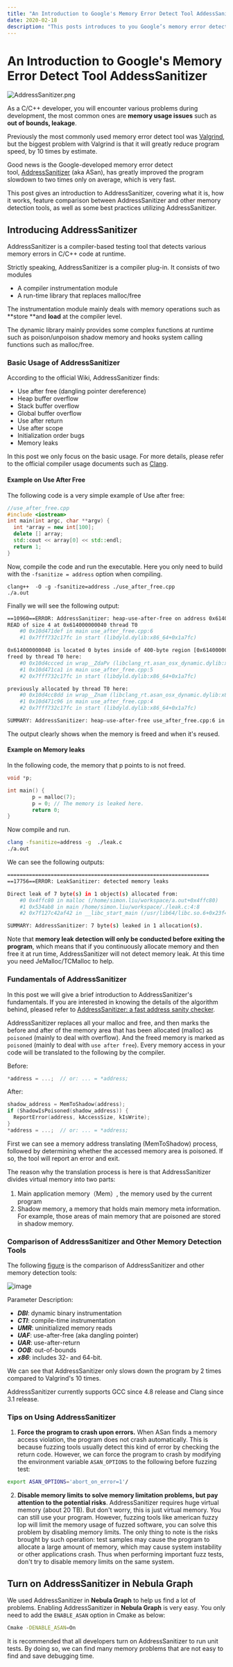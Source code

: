 ```yaml
---
title: "An Introduction to Google's Memory Error Detect Tool AddessSanitizer"
date: 2020-02-18
description: "This posts introduces to you Google’s memory error detect tool AddressSanitizer, covering what it is, how it works, and some best practices."
---
```


# An Introduction to Google's Memory Error Detect Tool AddessSanitizer

![AddressSanitizer.png](https://user-images.githubusercontent.com/56643819/74794701-d829a480-52fe-11ea-8fe7-6bd98a95dc39.png)

As a C/C++ developer, you will encounter various problems during development, the most common ones are **memory usage issues** such as **out of bounds, leakage**.

Previously the most commonly used memory error detect tool was [Valgrind](https://valgrind.org/), but the biggest problem with Valgrind is that it will greatly reduce program speed,  by 10 times by estimate.

Good news is the Google-developed memory error detect tool, [AddressSanitizer](https://github.com/google/sanitizers/wiki/AddressSanitizer) (aka ASan), has greatly improved the program slowdown to two times only on average, which is very fast.

This post gives an introduction to AddressSanitizer, covering what it is, how it works, feature comparison between AddressSanitizer and other memory detection tools, as well as some best practices utilizing AddressSanitizer.

## Introducing AddressSanitizer

AddressSanitizer is a compiler-based testing tool that detects various memory errors in C/C++ code at runtime.

Strictly speaking, AddressSanitizer is a compiler plug-in. It consists of two modules

- A compiler instrumentation module
- A run-time library that replaces malloc/free

The instrumentation module mainly deals with memory operations such as **store **and **load** at the compiler level.

The dynamic library mainly provides some complex functions at runtime such as poison/unpoison shadow memory and hooks system calling functions such as malloc/free.

### Basic Usage of AddressSanitizer

According to the official Wiki, AddressSanitizer finds:

- Use after free (dangling pointer dereference)
- Heap buffer overflow
- Stack buffer overflow
- Global buffer overflow
- Use after return
- Use after scope
- Initialization order bugs
- Memory leaks

In this post we only focus on the basic usage. For more details, please refer to the official compiler usage documents such as [Clang](https://clang.llvm.org/docs/AddressSanitizer.html).

#### Example on Use After Free

The following code is a very simple example of Use after free:

```cpp
//use_after_free.cpp
#include <iostream>
int main(int argc, char **argv) {
  int *array = new int[100];
  delete [] array;
  std::cout << array[0] << std::endl;
  return 1;
}
```

Now, compile the code and run the executable. Here you only need to build with the `-fsanitize = address` option when compiling.

```shell
clang++  -O -g -fsanitize=address ./use_after_free.cpp
./a.out
```

Finally we will see the following output:

```bash
==10960==ERROR: AddressSanitizer: heap-use-after-free on address 0x614000000040 at pc 0x00010d471df0 bp 0x7ffee278e6b0 sp 0x7ffee278e6a8
READ of size 4 at 0x614000000040 thread T0
    #0 0x10d471def in main use_after_free.cpp:6
    #1 0x7fff732c17fc in start (libdyld.dylib:x86_64+0x1a7fc)

0x614000000040 is located 0 bytes inside of 400-byte region [0x614000000040,0x6140000001d0)
freed by thread T0 here:
    #0 0x10d4ccced in wrap__ZdaPv (libclang_rt.asan_osx_dynamic.dylib:x86_64h+0x51ced)
    #1 0x10d471ca1 in main use_after_free.cpp:5
    #2 0x7fff732c17fc in start (libdyld.dylib:x86_64+0x1a7fc)

previously allocated by thread T0 here:
    #0 0x10d4cc8dd in wrap__Znam (libclang_rt.asan_osx_dynamic.dylib:x86_64h+0x518dd)
    #1 0x10d471c96 in main use_after_free.cpp:4
    #2 0x7fff732c17fc in start (libdyld.dylib:x86_64+0x1a7fc)

SUMMARY: AddressSanitizer: heap-use-after-free use_after_free.cpp:6 in main
```

The output clearly shows when the memory is freed and when it's reused.

#### Example on Memory leaks
In the following code, the memory that p points to is not freed.

```c
void *p;

int main() {
        p = malloc(7);
        p = 0; // The memory is leaked here.
        return 0;
}
```

Now compile and run.

```bash
clang -fsanitize=address -g  ./leak.c
./a.out
```

We can see the following outputs:

```bash
=================================================================
==17756==ERROR: LeakSanitizer: detected memory leaks

Direct leak of 7 byte(s) in 1 object(s) allocated from:
    #0 0x4ffc80 in malloc (/home/simon.liu/workspace/a.out+0x4ffc80)
    #1 0x534ab8 in main /home/simon.liu/workspace/./leak.c:4:8
    #2 0x7f127c42af42 in __libc_start_main (/usr/lib64/libc.so.6+0x23f42)

SUMMARY: AddressSanitizer: 7 byte(s) leaked in 1 allocation(s).
```

Note that **memory leak detection will only be conducted before  exiting the program**, which means that if you continuously allocate memory and then free it at run time, AddressSanitizer will not detect memory leak. At this time you need JeMalloc/TCMalloc to help.

### Fundamentals of AddressSanitizer

In this post we will give a brief introduction to AddressSanitizer's fundamentals. If you are interested in knowing the details of the algorithm behind, pleased refer to [AddressSanitizer: a fast address sanity checker](https://www.usenix.org/system/files/conference/atc12/atc12-final39.pdf).

AddressSanitizer replaces all your malloc and free, and then marks the before and after of the memory area that has been allocated (malloc) as `poisoned` (mainly to deal with overflow). And the freed memory is marked as `poisoned` (mainly to deal with `use after free`). Every memory access in your code will be translated to  the following by the compiler.

Before:

```c
*address = ...;  // or: ... = *address;
```

After:

```c
shadow_address = MemToShadow(address);
if (ShadowIsPoisoned(shadow_address)) {
  ReportError(address, kAccessSize, kIsWrite);
}
*address = ...;  // or: ... = *address;
```

First we can see   a memory address translating (MemToShadow) process, followed by determining whether the accessed memory area is poisoned. If so, the tool will  report an error and exit.

The reason why the translation process is here is that AddressSanitizer divides virtual memory into two parts:

1. Main application memory（Mem）, the memory used by the current program
1. Shadow memory, a memory that holds main memory meta information. For example, those areas of main memory that are poisoned are stored in shadow memory.

### Comparison of AddressSanitizer and Other Memory Detection Tools

The following [figure](https://github.com/google/sanitizers/wiki/AddressSanitizerComparisonOfMemoryTools#summary) is the comparison of AddressSanitizer and other memory detection tools:

![image](https://user-images.githubusercontent.com/38887077/74824227-f1544480-5342-11ea-8986-8eb88adaa1b3.png)

Parameter Description:

- _**DBI**_: dynamic binary instrumentation
- _**CTI**_: compile-time instrumentation
- _**UMR**_: uninitialized memory reads
- _**UAF**_: use-after-free (aka dangling pointer)
- _**UAR**_: use-after-return
- _**OOB**_: out-of-bounds
- _**x86**_: includes 32- and 64-bit.

We can see that AddressSanitizer only slows down the program by 2 times compared to Valgrind's 10 times.

AddressSanitizer currently supports GCC since 4.8 release and Clang since 3.1 release.

### Tips on Using AddressSanitizer

1. **Force the program to crash upon errors.** When ASan finds a memory access violation, the program does not crash automatically. This is because fuzzing tools usually detect this kind of error by checking the return code. However, we can force the program to crash by modifying the environment variable `ASAN_OPTIONS` to the following  before fuzzing test:

```bash
export ASAN_OPTIONS='abort_on_error=1'/
```

2. **Disable memory limits to solve memory limitation problems, but pay attention to the potential risks**. AddressSanitizer requires huge virtual memory (about 20 TB). But don't worry, this is just virtual memory. You can still use your program. However, fuzzing tools like american fuzzy lop will limit the memory usage of fuzzed software, you can solve this problem by disabling memory limits. The only thing to note is the risks brought by such operation: test samples may cause the program to allocate a large amount of memory, which may cause system instability or other applications crash. Thus when performing important fuzz tests, don't try to disable memory limits on the same system.

## Turn on AddressSanitizer in Nebula Graph

We used AddressSanitizer in **Nebula Graph** to help us find a lot of problems. Enabling AddressSanitizer in **Nebula Graph** is very easy. You only need to add the `ENABLE_ASAN` option in Cmake as below:

```bash
Cmake -DENABLE_ASAN=On
```

It is recommended that all developers turn on AddressSanitizer to run unit tests. By doing so, we can find many memory problems that are not easy to find and save  debugging time.

